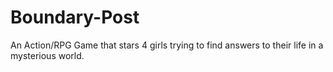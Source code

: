 # Boundary-Post
An Action/RPG Game that stars 4 girls trying to find answers to their life in a mysterious world.
